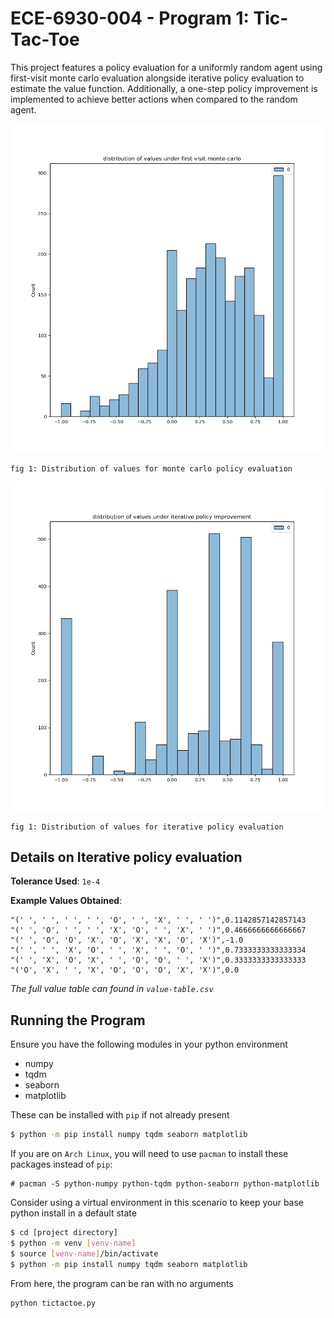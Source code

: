# ECE-6930-004 - Program 1: Tic-Tac-Toe

This project features a policy evaluation for a uniformly random agent using first-visit monte carlo evaluation alongside iterative policy evaluation to estimate the value function. Additionally, a one-step policy improvement is implemented to achieve better actions when compared to the random agent.

![](montecarlo.png)

    fig 1: Distribution of values for monte carlo policy evaluation

![](iterativeDP.png)

    fig 1: Distribution of values for iterative policy evaluation



## Details on Iterative policy evaluation

**Tolerance Used**: `1e-4`

**Example Values Obtained**:

```
"(' ', ' ', ' ', ' ', 'O', ' ', 'X', ' ', ' ')",0.1142857142857143
"(' ', 'O', ' ', ' ', 'X', 'O', ' ', 'X', ' ')",0.4666666666666667
"(' ', 'O', 'O', 'X', 'O', 'X', 'X', 'O', 'X')",-1.0
"(' ', ' ', 'X', 'O', ' ', 'X', ' ', 'O', ' ')",0.7333333333333334
"(' ', 'X', 'O', 'X', ' ', 'O', 'O', ' ', 'X')",0.3333333333333333
"('O', 'X', ' ', 'X', 'O', 'O', 'O', 'X', 'X')",0.0
```

*The full value table can found in `value-table.csv`*

## Running the Program

Ensure you have the following modules in your python environment
- numpy
- tqdm
- seaborn
- matplotlib

These can be installed with `pip` if not already present

```bash
$ python -m pip install numpy tqdm seaborn matplotlib
```

If you are on `Arch Linux`, you will need to use `pacman` to install these packages instead of `pip`:

```
# pacman -S python-numpy python-tqdm python-seaborn python-matplotlib
```

Consider using a virtual environment in this scenario to keep your base python install in a default state

```bash
$ cd [project directory] 
$ python -m venv [venv-name]
$ source [venv-name]/bin/activate
$ python -m pip install numpy tqdm seaborn matplotlib
```

From here, the program can be ran with no arguments

```
python tictactoe.py
```
